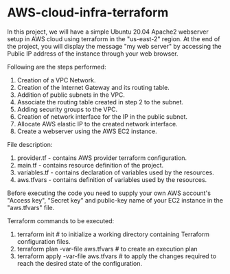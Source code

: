 # AWS-cloud-infra-terraform

In this project, we will have a simple Ubuntu 20.04 Apache2 webserver setup in AWS cloud using terraform in the "us-east-2" region. At the end of the project, you will display the message "my web server" by accessing the Public IP address of the instance through your web browser.

Following are the steps performed:

1. Creation of a VPC Network.
2. Creation of the Internet Gateway and its routing table.
3. Addition of public subnets in the VPC.
4. Associate the routing table created in step 2 to the subnet.
5. Adding security groups to the VPC.
6. Creation of network interface for the IP in the public subnet.
7. Allocate AWS elastic IP to the created network interface.
8. Create a webserver using the AWS EC2 instance.

File description:

1. provider.tf  - contains AWS provider terraform configuration.
2. main.tf      - contains resource definition of the project.
3. variables.tf - contains declaration of variables used by the resources.
4. aws.tfvars   - contains definition of variables used by the resources.


Before executing the code you need to supply your own AWS account's "Access key", "Secret key" and public-key name of your EC2 instance in the "aws.tfvars" file.

Terraform commands to be executed:

1. terraform init                       # to initialize a working directory containing Terraform configuration files.
2. terraform plan -var-file aws.tfvars  # to create an execution plan
3. terraform apply -var-file aws.tfvars # to apply the changes required to reach the desired state of the configuration.


